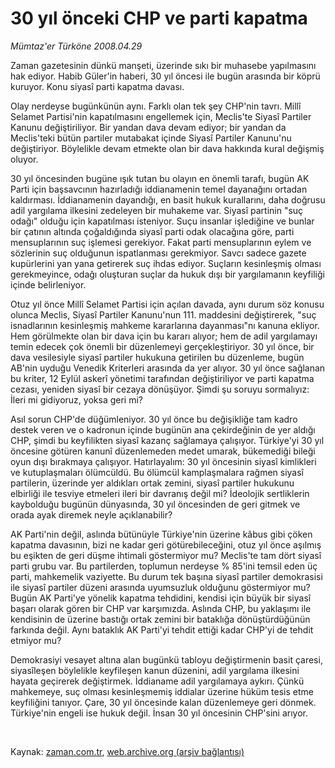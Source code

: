 # 30 yıl önceki CHP ve parti kapatma

*Mümtaz'er Türköne 2008.04.29*

<tr><td class="metin" colspan="2" style="padding-top: 20px; padding-left: 5px; padding-right: 10px;">Zaman gazetesinin dünkü manşeti, üzerinde sıkı bir muhasebe yapılmasını hak ediyor. Habib Güler'in haberi, 30 yıl öncesi ile bugün arasında bir köprü kuruyor. Konu siyasî parti kapatma davası.</td></tr><tr><td class="metin" colspan="2" style="padding-top: 20px; padding-left: 5px; padding-right: 10px;"><p>Olay nerdeyse bugünkünün aynı. Farklı olan tek şey CHP'nin tavrı. Millî Selamet Partisi'nin kapatılmasını engellemek için, Meclis'te Siyasî Partiler Kanunu değiştiriliyor. Bir yandan dava devam ediyor; bir yandan da Meclis'teki bütün partiler mutabakat içinde Siyasî Partiler Kanunu'nu değiştiriyor. Böylelikle devam etmekte olan bir dava hakkında kural değişmiş oluyor.
<p>30 yıl öncesinden bugüne ışık tutan bu olayın en önemli tarafı, bugün AK Parti için başsavcının hazırladığı iddianamenin temel dayanağını ortadan kaldırması. İddianamenin dayandığı, en basit hukuk kurallarını, daha doğrusu adil yargılama ilkesini zedeleyen bir muhakeme var. Siyasî partinin "suç odağı" olduğu için kapatılması isteniyor. Suçu insanlar işlediğine ve bunlar bir çatının altında çoğaldığında siyasî parti odak olacağına göre, parti mensuplarının suç işlemesi gerekiyor. Fakat parti mensuplarının eylem ve sözlerinin suç olduğunun ispatlanması gerekmiyor. Savcı sadece gazete kupürlerini yan yana getirerek suç ihdas ediyor. Suçların kesinleşmiş olması gerekmeyince, odağı oluşturan suçlar da hukuk dışı bir yargılamanın keyfiliği içinde belirleniyor. 
<p>Otuz yıl önce Millî Selamet Partisi için açılan davada, aynı durum söz konusu olunca Meclis, Siyasî Partiler Kanunu'nun 111. maddesini değiştirerek, "suç isnadlarının kesinleşmiş mahkeme kararlarına dayanması"nı kanuna ekliyor. Hem görülmekte olan bir dava için bu kararı alıyor; hem de adil yargılamayı temin edecek çok önemli bir düzenlemeyi gerçekleştiriyor. 30 yıl önce, bir dava vesilesiyle siyasî partiler hukukuna getirilen bu düzenleme, bugün AB'nin uyduğu Venedik Kriterleri arasında da yer alıyor. 30 yıl önce sağlanan bu kriter, 12 Eylül askerî yönetimi tarafından değiştiriliyor ve parti kapatma cezası, yeniden siyasî bir cezaya dönüşüyor. Şimdi şu soruyu sormalıyız: İleri mi gidiyoruz, yoksa geri mi? 
<p>Asıl sorun CHP'de düğümleniyor. 30 yıl önce bu değişikliğe tam kadro destek veren ve o kadronun içinde bugünün ana çekirdeğinin de yer aldığı CHP, şimdi bu keyfilikten siyasî kazanç sağlamaya çalışıyor. Türkiye'yi 30 yıl öncesine götüren kanunî düzenlemeden medet umarak, bükemediği bileği oyun dışı bırakmaya çalışıyor. Hatırlayalım: 30 yıl öncesinin siyasî kimlikleri ve kutuplaşmaları ölümcüldü. Bu ölümcül kamplaşmalara rağmen siyasî partilerin, üzerinde yer aldıkları ortak zemini, siyasî partiler hukukunu elbirliği ile tesviye etmeleri ileri bir davranış değil mi? İdeolojik sertliklerin kaybolduğu bugünün dünyasında, 30 yıl öncesinden de geri gitmek ve orada ayak diremek neyle açıklanabilir?
<p>AK Parti'nin değil, aslında bütünüyle Türkiye'nin üzerine kâbus gibi çöken kapatma davasının, bizi ne kadar geri götürebileceğini, otuz yıl önce aşılmış bu eşikten de geri düşme ihtimali göstermiyor mu? Meclis'te tam dört siyasî parti grubu var. Bu partilerden, toplumun nerdeyse % 85'ini temsil eden üç parti, mahkemelik vaziyette. Bu durum tek başına siyasî partiler demokrasisi ile siyasî partiler düzeni arasında uyumsuzluk olduğunu göstermiyor mu? Bugün AK Parti'ye yönelik kapatma tehdidini, kendisi için büyük bir siyasî başarı olarak gören bir CHP var karşımızda. Aslında CHP, bu yaklaşımı ile kendisinin de üzerine bastığı ortak zemini bir bataklığa dönüştürdüğünün farkında değil. Aynı bataklık AK Parti'yi tehdit ettiği kadar CHP'yi de tehdit etmiyor mu?
<p>Demokrasiyi vesayet altına alan bugünkü tabloyu değiştirmenin basit çaresi, siyasîleşen böylelikle keyfileşen kanun düzenini, adil yargılama ilkesini hayata geçirerek değiştirmek. İddianame adil yargılamaya aykırı. Çünkü mahkemeye, suç olması kesinleşmemiş iddialar üzerine hüküm tesis etme keyfiliğini tanıyor. Çare, 30 yıl öncesinde kalan düzenlemeye geri dönmek. Türkiye'nin engeli ise hukuk değil. İnsan 30 yıl öncesinin CHP'sini arıyor.
<p>
<p><br/></p></p></p></p></p></p></p></p></td></tr>

Kaynak: [zaman.com.tr](http://zaman.com.tr/yazar.do?yazino=682784), [web.archive.org (arşiv bağlantısı)](http://web.archive.org/web/20080601183459/http://www.zaman.com.tr:80/yazar.do?yazino=682784)
